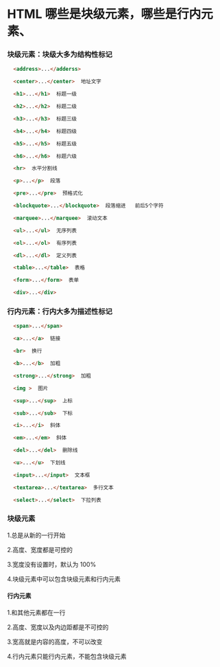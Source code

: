 # HTML 哪些是块级元素，哪些是行内元素、

### 块级元素：块级大多为结构性标记

```html
  <address>...</adderss>

  <center>...</center>  地址文字

  <h1>...</h1>  标题一级

  <h2>...</h2>  标题二级

  <h3>...</h3>  标题三级

  <h4>...</h4>  标题四级

  <h5>...</h5>  标题五级

  <h6>...</h6>  标题六级

  <hr>  水平分割线

  <p>...</p>  段落

  <pre>...</pre>  预格式化

  <blockquote>...</blockquote>  段落缩进   前后5个字符

  <marquee>...</marquee>  滚动文本

  <ul>...</ul>  无序列表

  <ol>...</ol>  有序列表

  <dl>...</dl>  定义列表

  <table>...</table>  表格

  <form>...</form>  表单

  <div>...</div>

```

### 行内元素：行内大多为描述性标记

```html
  <span>...</span>

  <a>...</a>  链接

  <br>  换行

  <b>...</b>  加粗

  <strong>...</strong>  加粗

  <img >  图片

  <sup>...</sup>  上标

  <sub>...</sub>  下标

  <i>...</i>  斜体

  <em>...</em>  斜体

  <del>...</del>  删除线

  <u>...</u>  下划线

  <input>...</input>  文本框

  <textarea>...</textarea>  多行文本

  <select>...</select>  下拉列表
```

### 块级元素

1.总是从新的一行开始

2.高度、宽度都是可控的

3.宽度没有设置时，默认为 100%

4.块级元素中可以包含块级元素和行内元素

#### 行内元素

1.和其他元素都在一行

2.高度、宽度以及内边距都是不可控的

3.宽高就是内容的高度，不可以改变

4.行内元素只能行内元素，不能包含块级元素

